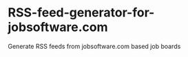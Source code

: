 RSS-feed-generator-for-jobsoftware.com
======================================

Generate RSS feeds from jobsoftware.com based job boards
